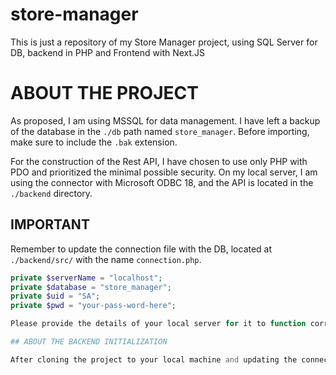 # store-manager
This is just a repository of my Store Manager project, using SQL Server for DB, backend in PHP and Frontend with Next.JS

# ABOUT THE PROJECT

As proposed, I am using MSSQL for data management. I have left a backup of the database in the `./db` path named `store_manager`. Before importing, make sure to include the `.bak` extension.

For the construction of the Rest API, I have chosen to use only PHP with PDO and prioritized the minimal possible security. On my local server, I am using the connector with Microsoft ODBC 18, and the API is located in the `./backend` directory.

## IMPORTANT

Remember to update the connection file with the DB, located at `./backend/src/` with the name `connection.php`.

```php
private $serverName = "localhost";
private $database = "store_manager";
private $uid = "SA";
private $pwd = "your-pass-word-here";

Please provide the details of your local server for it to function correctly.

## ABOUT THE BACKEND INITIALIZATION

After cloning the project to your local machine and updating the connection details, start the backend server from the ./backend directory using the command php -S localhost:8080. Then, you can test the API routes using software such as Insomnia or Postman, or simply start the frontend and witness the magic.

